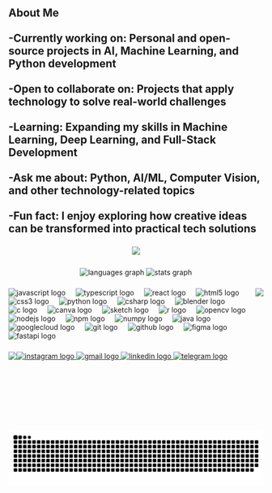 <br clear="both">

<h2 align="left">About Me<br><br>-Currently working on: Personal and open-source projects in AI, Machine Learning, and Python development<br><br>-Open to collaborate on: Projects that apply technology to solve real-world challenges<br><br>-Learning: Expanding my skills in Machine Learning, Deep Learning, and Full-Stack Development<br><br>-Ask me about: Python, AI/ML, Computer Vision, and other technology-related topics<br><br>-Fun fact: I enjoy exploring how creative ideas can be transformed into practical tech solutions</h2>

###

<div align="center">
  <img height="50" src="https://user-images.githubusercontent.com/74038190/212284158-e840e285-664b-44d7-b79b-e264b5e54825.gif"  />
</div>

###

<div align="center">
  <img src="https://github-readme-stats.vercel.app/api/top-langs?username=Deepender25&locale=en&hide_title=true&layout=compact&card_width=320&langs_count=5&theme=dark&hide_border=false" height="150" alt="languages graph"  />
  <img src="https://github-readme-stats.vercel.app/api?username=Deepender25&hide_title=false&hide_rank=true&show_icons=true&include_all_commits=true&count_private=true&disable_animations=false&theme=dark&locale=en&hide_border=false" height="150" alt="stats graph"  />
</div>

###

<img align="right" height="150" src="https://media3.giphy.com/media/v1.Y2lkPTc5MGI3NjExN2FvNHpjbDZ6ZzFpbzJhaTR2dnRsbGNvMTB3bjFnd202NW1rM2hqdCZlcD12MV9pbnRlcm5hbF9naWZfYnlfaWQmY3Q9cw/DVxxO1HmjtsVhu0vn9/giphy.gif"  />

###

<div align="left">
  <img src="https://cdn.jsdelivr.net/gh/devicons/devicon/icons/javascript/javascript-original.svg" height="30" alt="javascript logo"  />
  <img width="12" />
  <img src="https://cdn.jsdelivr.net/gh/devicons/devicon/icons/typescript/typescript-original.svg" height="30" alt="typescript logo"  />
  <img width="12" />
  <img src="https://cdn.jsdelivr.net/gh/devicons/devicon/icons/react/react-original.svg" height="30" alt="react logo"  />
  <img width="12" />
  <img src="https://cdn.jsdelivr.net/gh/devicons/devicon/icons/html5/html5-original.svg" height="30" alt="html5 logo"  />
  <img width="12" />
  <img src="https://cdn.jsdelivr.net/gh/devicons/devicon/icons/css3/css3-original.svg" height="30" alt="css3 logo"  />
  <img width="12" />
  <img src="https://cdn.jsdelivr.net/gh/devicons/devicon/icons/python/python-original.svg" height="30" alt="python logo"  />
  <img width="12" />
  <img src="https://cdn.jsdelivr.net/gh/devicons/devicon/icons/csharp/csharp-original.svg" height="30" alt="csharp logo"  />
  <img width="12" />
  <img src="https://cdn.jsdelivr.net/gh/devicons/devicon/icons/blender/blender-original.svg" height="30" alt="blender logo"  />
  <img width="12" />
  <img src="https://cdn.jsdelivr.net/gh/devicons/devicon/icons/c/c-original.svg" height="30" alt="c logo"  />
  <img width="12" />
  <img src="https://cdn.jsdelivr.net/gh/devicons/devicon/icons/canva/canva-original.svg" height="30" alt="canva logo"  />
  <img width="12" />
  <img src="https://cdn.jsdelivr.net/gh/devicons/devicon/icons/sketch/sketch-original.svg" height="30" alt="sketch logo"  />
  <img width="12" />
  <img src="https://cdn.jsdelivr.net/gh/devicons/devicon/icons/r/r-original.svg" height="30" alt="r logo"  />
  <img width="12" />
  <img src="https://cdn.jsdelivr.net/gh/devicons/devicon/icons/opencv/opencv-original.svg" height="30" alt="opencv logo"  />
  <img width="12" />
  <img src="https://cdn.jsdelivr.net/gh/devicons/devicon/icons/nodejs/nodejs-original.svg" height="30" alt="nodejs logo"  />
  <img width="12" />
  <img src="https://cdn.jsdelivr.net/gh/devicons/devicon/icons/npm/npm-original-wordmark.svg" height="30" alt="npm logo"  />
  <img width="12" />
  <img src="https://cdn.jsdelivr.net/gh/devicons/devicon/icons/numpy/numpy-original.svg" height="30" alt="numpy logo"  />
  <img width="12" />
  <img src="https://cdn.jsdelivr.net/gh/devicons/devicon/icons/java/java-original.svg" height="30" alt="java logo"  />
  <img width="12" />
  <img src="https://cdn.jsdelivr.net/gh/devicons/devicon/icons/googlecloud/googlecloud-original.svg" height="30" alt="googlecloud logo"  />
  <img width="12" />
  <img src="https://cdn.jsdelivr.net/gh/devicons/devicon/icons/git/git-original.svg" height="30" alt="git logo"  />
  <img width="12" />
  <img src="https://cdn.jsdelivr.net/gh/devicons/devicon/icons/github/github-original.svg" height="30" alt="github logo"  />
  <img width="12" />
  <img src="https://cdn.jsdelivr.net/gh/devicons/devicon/icons/figma/figma-original.svg" height="30" alt="figma logo"  />
  <img width="12" />
  <img src="https://cdn.jsdelivr.net/gh/devicons/devicon/icons/fastapi/fastapi-original.svg" height="30" alt="fastapi logo"  />
</div>

###

<img align="left" height="155" src="https://media3.giphy.com/media/v1.Y2lkPTc5MGI3NjExbG1vMDVrMm9vNGZrcmhoa3BqYXhqa29wNTB4MWE2c3ExN3I5Znc0YiZlcD12MV9pbnRlcm5hbF9naWZfYnlfaWQmY3Q9Zw/VKH5Mu5JJvYjsqQocF/giphy.gif"  />

###

<div align="left">
  <a href="https://www.instagram.com/itsadi.art" target="_blank">
    <img src="https://img.shields.io/static/v1?message=Instagram&logo=instagram&label=&color=E4405F&logoColor=white&labelColor=&style=for-the-badge" height="35" alt="instagram logo"  />
  </a>
  <a href="yadavdeepender65@gmail.com" target="_blank">
    <img src="https://img.shields.io/static/v1?message=Gmail&logo=gmail&label=yadavdeepender65@gmail.com&color=D14836&logoColor=white&labelColor=D14836&style=for-the-badge" height="35" alt="gmail logo"  />
  </a>
  <a href="https://www.linkedin.com/in/deepender25" target="_blank">
    <img src="https://img.shields.io/static/v1?message=LinkedIn&logo=linkedin&label=&color=0077B5&logoColor=white&labelColor=&style=for-the-badge" height="35" alt="linkedin logo"  />
  </a>
  <a href="t.me/Deepender25" target="_blank">
    <img src="https://img.shields.io/static/v1?message=Telegram&logo=telegram&label=&color=2CA5E0&logoColor=white&labelColor=&style=for-the-badge" height="35" alt="telegram logo"  />
  </a>
</div>

###

<br clear="both">

<picture>
  <source media="(prefers-color-scheme: dark)" srcset="https://github.com/Platane/snk/raw/output/github-contribution-grid-snake-dark.svg" />
  <source media="(prefers-color-scheme: light)" srcset="https://github.com/Platane/snk/raw/output/github-contribution-grid-snake.svg" />
  <img alt="Snake animation" src="https://github.com/Platane/snk/raw/output/github-contribution-grid-snake.svg" />
</picture>

###

